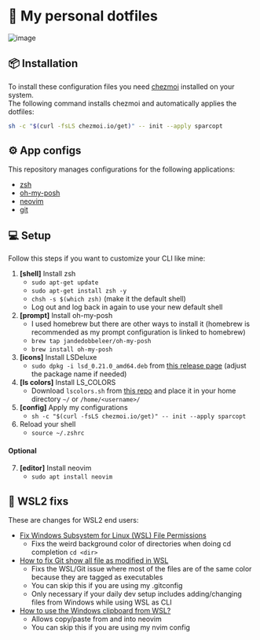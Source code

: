 # 📂 My personal dotfiles  

![image](https://user-images.githubusercontent.com/20686451/160021681-62474e99-daa0-4f40-9f9a-586e783736ca.png)

## 📦 Installation
To install these configuration files you need [chezmoi](https://www.chezmoi.io/install/#one-line-binary-install) installed on your system.  
The following command installs chezmoi and automatically applies the dotfiles:  
```sh
sh -c "$(curl -fsLS chezmoi.io/get)" -- init --apply sparcopt
```

## ⚙️ App configs
This repository manages configurations for the following applications:  

- [zsh](https://www.zsh.org/)
- [oh-my-posh](https://ohmyposh.dev/)
- [neovim](https://neovim.io/)
- [git](https://git-scm.com/)

## 💻 Setup
Follow this steps if you want to customize your CLI like mine:  

1. **[shell]** Install zsh  
   - ```sudo apt-get update```  
   - ```sudo apt-get install zsh -y```   
   - ```chsh -s $(which zsh)``` (make it the default shell)   
   - Log out and log back in again to use your new default shell
2. **[prompt]** Install oh-my-posh  
   - I used homebrew but there are other ways to install it (homebrew is recommended as my prompt configuration is linked to homebrew)
   - ```brew tap jandedobbeleer/oh-my-posh```  
   - ```brew install oh-my-posh```  
3. **[icons]** Install LSDeluxe
   - ```sudo dpkg -i lsd_0.21.0_amd64.deb``` from [this release page](https://github.com/Peltoche/lsd/releases) (adjust the package name if needed)
4. **[ls colors]** Install LS_COLORS
   - Download ```lscolors.sh``` from [this repo](https://github.com/trapd00r/LS_COLORS) and place it in your home directory ```~/``` or ```/home/<username>/```
5. **[config]** Apply my configurations
   - ```sh -c "$(curl -fsLS chezmoi.io/get)" -- init --apply sparcopt```
6. Reload your shell
   - ```source ~/.zshrc```  

#### Optional

7. **[editor]** Install neovim
   - ```sudo apt install neovim```  
  
## 🔨 WSL2 fixs
These are changes for WSL2 end users:

- [Fix Windows Subsystem for Linux (WSL) File Permissions](https://www.turek.dev/posts/fix-wsl-file-permissions/)
  - Fixs the weird background color of directories when doing cd completion ```cd <dir>```
- [How to fix Git show all file as modified in WSL](https://momane.com/how-to-fix-git-show-all-file-as-modified-in-wsl)
  - Fixs the WSL/Git issue where most of the files are of the same color because they are tagged as executables
  - You can skip this if you are using my .gitconfig
  - Only necessary if your daily dev setup includes adding/changing files from Windows while using WSL as CLI
- [How to use the Windows clipboard from WSL?](https://github.com/neovim/neovim/wiki/FAQ#how-to-use-the-windows-clipboard-from-wsl)
  - Allows copy/paste from and into neovim
  - You can skip this if you are using my nvim config

